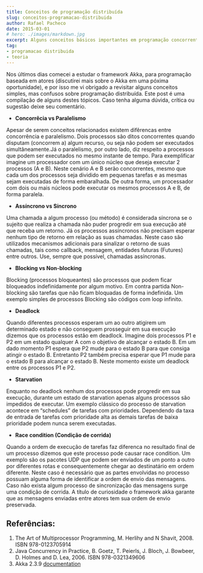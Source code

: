 ```yaml
---
title: Conceitos de programação distribuída
slug: conceitos-programacao-distribuida
author: Rafael Pacheco
date: 2015-03-01
# hero: ./images/markdown.jpg
excerpt: Alguns conceitos básicos importantes em programação concorrente e distribuída. 
tag: 
- programacao distribuida
- teoria
---
```


Nos últimos dias comecei a estudar o framework Akka, para programação baseada em atores (discutirei mais sobre o Akka em  uma póxima oportunidade), e por isso me vi obrigado a revisitar alguns conceitos simples, mas confusos sobre programação distribuída. Este post é uma compilação de alguns destes tópicos. Caso tenha alguma dúvida, crítica ou sugestão deixe seu comentário.

* **Concorrêcia vs Paralelismo**

Apesar de serem conceitos relacionados existem difêrencas entre concorrência e paralelismo.
Dois processos são ditos concorrentes quando disputam (concorrem a) algum recurso, ou seja não podem ser executados simultâneamente.Já o paralelismo, por outro lado, diz respeito a processos que podem ser executados no mesmo instante de tempo.
Para exemplificar imagine um processador com um único núcleo que deseja executar 2 processos (A e B). Neste cenário A e B serão concorrentes, mesmo que cada um dos processos seja dividido em pequenas tarefas e as mesmas sejam executadas de forma embaralhada.
De outra forma, um processador com dois ou mais núcleos pode executar os mesmos processos A e B, de forma paralela.

* **Assíncrono vs Síncrono**

Uma chamada a algum processo (ou método) é considerada síncrona se o sujeito que realiza a chamada não puder progredir em sua execução até que receba um retorno. Já os processos assíncronos não precisam esperar nenhum tipo de retorno em relação as suas chamadas. Neste caso são utilizados mecanismos adicionais para sinalizar o retorno de suas chamadas, tais como callback, mensagem, entidades futuras (Futures) entre outros. Use, sempre que possível, chamadas assíncronas.

* **Blocking vs Non-blocking**

Blocking (processos bloqueantes) são processos que podem ficar bloqueados indefinidamente por algum motivo. Em contra partida Non-blocking são tarefas que não ficam bloquadas de forma indefinida. Um exemplo simples de processos Blocking são códigos com loop infinito.

* **Deadlock**

Quando diferentes processos esperam um ao outro atigirem um determinado estado e não conseguem prosseguir em sua execução dizemos que os processos estão em deadlock. Imagine dois processos P1 e P2 em um estado qualquer A com o objetivo de alcançar o estado B. Em um dado momento P1 espera que P2 mude para o estado B para que consiga atingir o estado B. Entretanto P2 também precisa esperar que P1 mude para o estado B para alcançar o estado B. Neste momento existe um deadlock entre os processos P1 e P2.

* **Starvation**

Enquanto no deadlock nenhum dos processos pode progredir em sua execução, durante um estado de starvation apenas alguns processos são impedidos de executar. Um exemplo clássico do processo de starvation acontece em “schedules” de tarefas com prioridades. Dependendo da taxa de entrada de tarefas com prioridade alta as demais tarefas de baixa prioridade podem nunca serem executadas.

* **Race condition (Condição de corrida)**

Quando a ordem de execução de tarefas faz diferenca no resultado final de um processo dizemos que este processo pode causar race condition. Um exemplo são os pacotes UDP que podem ser enviados de um ponto a outro por diferentes rotas e consequentemente chegar ao destinatário em ordem diferente. Neste caso é necessário que as partes envolvidas no processo possuam alguma forma de identificar a ordem de envio das mensagens. Caso não exista algum processo de sincronização das mensagens surge uma condição de corrida.
A título de curiosidade o framework akka garante que as mensagens enviadas entre atores tem sua ordem de envio preservada.

## Referências:

1. The Art of Multiprocessor Programming, M. Herlihy and N Shavit, 2008. ISBN 978-0123705914
2. Java Concurrency in Practice, B. Goetz, T. Peierls, J. Bloch, J. Bowbeer, D. Holmes and D. Lea, 2006. ISBN 978-0321349606
3. Akka 2.3.9 [documentation](http://doc.akka.io/docs/akka/2.3.9/java.html)